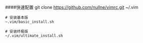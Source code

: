 ####快速配置
	git clone https://github.com/nullne/vimrc.git ~/.vim
	
	# 安装基本版
	~.vim/basic_install.sh
	
	# 安装终极版
	~/.vim/ultimate_install.sh

